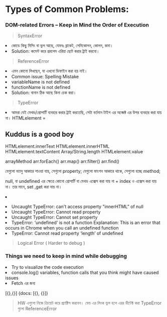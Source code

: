 <h1>Types of Common Problems:</h1>
<h3>DOM-related Errors – Keep in Mind the Order of Execution</h3>
<blockquote>SyntaxError</blockquote>

<li>কোডে কিছু মিসিং বা ভুল আছে, যেমনঃ ব্রাকেট, সেমিকোলন, কোলন, কমা।</li>
<li>Solution: কমেন্ট করে প্রবলেম এরিয়া ছোট করার ট্রাই করবো।</li>
<blockquote>ReferenceError</blockquote>
<li>এমন কোনো লিখছেন, যা এখনো ডিফাইন করা হয় নাই।</li>

<li>Common issue: Spelling Mistake</li>

<li>variableName is not defined</li>

<li>functionName is not defined</li>

<li>Solution: বানান ঠিক আছে কিনা চেক করা।</li>

<blockquote>TypeError</blockquote>
 
<li>আমরা যেই মেথড/প্রোপার্টি ব্যবহার করার ট্রাই করতেছি, সেটা বর্তমান টাইপ এর অব্জেক্ট এর উপর ব্যবহার করা যায় না।
HTMLelement =

<h2>Kuddus is a good boy</h2>
HTMLelement.innerText HTMLelement.innerHTML HTMLelement.textContent Array/String.length HTMLelement.value

arrayMethod arr.forEach() arr.map() arr.filter() arr.find()

যেগুলো ভ্যালু আকারে পাওয়া যায়, সেগুলো property; যেগুলো ফাংশন আকারে থাকে, সেগুলো হচ্ছে method;

null, বা undefined এর ক্ষেত্রে কোনো প্রোপার্টি বা মেথড এক্সেস করা যায় না + index ও এক্সেস করা যায় না। তার মানে, set ,get করা যায় না।<li>

<li>Uncaught TypeError: can't access property "innerHTML" of null</li>
<li>Uncaught TypeError: Cannot read property</li>
<li>Uncaught TypeError: Cannot set property</li>
<li>TypeError: ‘undefined’ is not a function Explanation: This is an error that occurs in Chrome when you call an undefined function</li>
<li>TypeError: Cannot read property ‘length’ of undefined</li>
<blockquote>Logical Error ( Harder to debug )</blockquote>

<h3>Things we need to keep in mind while debugging</h3>
<li>Try to visualize the code execution</li>
<li>console.log() variables, function calls that you think might have caused issues</li>
<li>Fetch এর জন্য

[{},{}] {docs: [{}, {}]}</li>
 
 
<blockquote>HW এগুলো নিজে ক্রিয়েট করে প্র্যাক্টিস করবেন। ফেচ এর লিংক ভুল হলে এরর ডীটেক্ট করা TypeError গুলো ReferenceError</blockquote>
